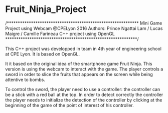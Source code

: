 # Fruit_Ninja_Project
/************************************************************
Mini Game Project using Webcam @CPELyon 2016
Authors: Prince Ngattai Lam / Lucas Maigre / Camille Farineau
C++ project using OpenGL
************************************************************/

This C++ project was developped in team in 4th year of engineering school at CPE Lyon.
It is based on OpenGL.

It it based on the original idea of the smartphone game Fruit Ninja.
This version is using the webcam to interact with the game.
The player controls a sword in order to slice the fruits that appears on the screen while being attentive to bombs.

To control the sword, the player need to use a controller: the controller can be a stick with a red ball at the top.
In order to detect correctly the controller the player needs to initialize the detection of the controller by clicking at the beginning of the game of the point of interest of his controller.

